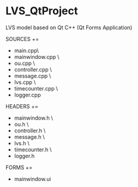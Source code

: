 # LVS_QtProject
LVS model based on Qt C++ (Qt Forms Application)

SOURCES += 
 - main.cpp\
 - mainwindow.cpp \
 - ou.cpp \
 - controller.cpp \
 - message.cpp \
 - lvs.cpp \
 - timecounter.cpp \
 - logger.cpp

HEADERS  += 
 - mainwindow.h \
 - ou.h \
 - controller.h \
 - message.h \
 - lvs.h \
 - timecounter.h \
 - logger.h

FORMS    +=
 - mainwindow.ui
